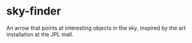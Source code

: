 # sky-finder
An arrow that points at interesting objects in the sky, inspired by the art installation at the JPL mall.
